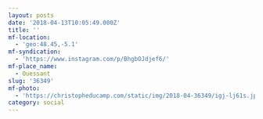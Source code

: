 ```yaml
---
layout: posts
date: '2018-04-13T10:05:49.000Z'
title: ''
mf-location:
  - 'geo:48.45,-5.1'
mf-syndication:
  - 'https://www.instagram.com/p/BhgbOJdjef6/'
mf-place_name:
  - Ouessant
slug: '36349'
mf-photo:
  - 'https://christopheducamp.com/static/img/2018-04-36349/igj-lj61s.jpg'
category: social
---
```

